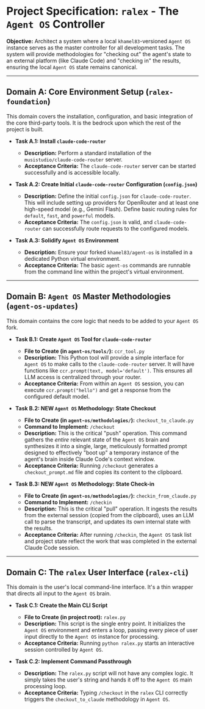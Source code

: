 # Project Specification: `ralex` - The `Agent OS` Controller

**Objective:** Architect a system where a local `khamel83`-versioned `Agent OS` instance serves as the master controller for all development tasks. The system will provide methodologies for "checking out" the agent's state to an external platform (like Claude Code) and "checking in" the results, ensuring the local `Agent OS` state remains canonical.

---

## Domain A: Core Environment Setup (`ralex-foundation`)

This domain covers the installation, configuration, and basic integration of the core third-party tools. It is the bedrock upon which the rest of the project is built.

- **Task A.1: Install `claude-code-router`**
  - **Description:** Perform a standard installation of the `musistudio/claude-code-router` server.
  - **Acceptance Criteria:** The `claude-code-router` server can be started successfully and is accessible locally.

- **Task A.2: Create Initial `claude-code-router` Configuration (`config.json`)**
  - **Description:** Define the initial `config.json` for `claude-code-router`. This will include setting up providers for OpenRouter and at least one high-speed model (e.g., Gemini Flash). Define basic routing rules for `default`, `fast`, and `powerful` models.
  - **Acceptance Criteria:** The `config.json` is valid, and `claude-code-router` can successfully route requests to the configured models.

- **Task A.3: Solidify `Agent OS` Environment**
  - **Description:** Ensure your forked `khamel83/agent-os` is installed in a dedicated Python virtual environment.
  - **Acceptance Criteria:** The basic `agent-os` commands are runnable from the command line within the project's virtual environment.

---

## Domain B: `Agent OS` Master Methodologies (`agent-os-updates`)

This domain contains the core logic that needs to be added to your `Agent OS` fork.

- **Task B.1: Create `Agent OS` Tool for `claude-code-router`**
  - **File to Create (in `agent-os/tools/`):** `ccr_tool.py`
  - **Description:** This Python tool will provide a simple interface for `Agent OS` to make calls to the `claude-code-router` server. It will have functions like `ccr.prompt(text, model='default')`. This ensures all LLM access is centralized through your router.
  - **Acceptance Criteria:** From within an `Agent OS` session, you can execute `ccr.prompt("hello")` and get a response from the configured default model.

- **Task B.2: NEW `Agent OS` Methodology: State Checkout**
  - **File to Create (in `agent-os/methodologies/`):** `checkout_to_claude.py`
  - **Command to Implement:** `/checkout`
  - **Description:** This is the critical "push" operation. This command gathers the *entire* relevant state of the `Agent OS` brain and synthesizes it into a single, large, meticulously formatted prompt designed to effectively "boot up" a temporary instance of the agent's brain inside Claude Code's context window.
  - **Acceptance Criteria:** Running `/checkout` generates a `checkout_prompt.md` file and copies its content to the clipboard.

- **Task B.3: NEW `Agent OS` Methodology: State Check-in**
  - **File to Create (in `agent-os/methodologies/`):** `checkin_from_claude.py`
  - **Command to Implement:** `/checkin`
  - **Description:** This is the critical "pull" operation. It ingests the results from the external session (copied from the clipboard), uses an LLM call to parse the transcript, and updates its own internal state with the results.
  - **Acceptance Criteria:** After running `/checkin`, the `Agent OS` task list and project state reflect the work that was completed in the external Claude Code session.

---

## Domain C: The `ralex` User Interface (`ralex-cli`)

This domain is the user's local command-line interface. It's a thin wrapper that directs all input to the `Agent OS` brain.

- **Task C.1: Create the Main CLI Script**
  - **File to Create (in project root):** `ralex.py`
  - **Description:** This script is the single entry point. It initializes the `Agent OS` environment and enters a loop, passing every piece of user input directly to the `Agent OS` instance for processing.
  - **Acceptance Criteria:** Running `python ralex.py` starts an interactive session controlled by `Agent OS`.

- **Task C.2: Implement Command Passthrough**
  - **Description:** The `ralex.py` script will not have any complex logic. It simply takes the user's string and hands it off to the `Agent OS` main processing loop.
  - **Acceptance Criteria:** Typing `/checkout` in the `ralex` CLI correctly triggers the `checkout_to_claude` methodology in `Agent OS`.
